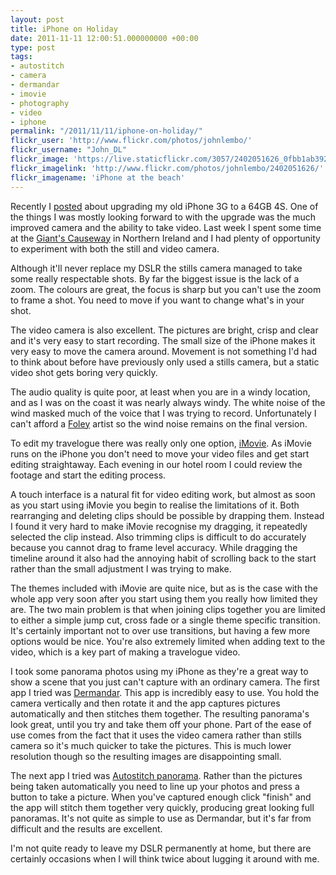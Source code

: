 ```yaml
---
layout: post
title: iPhone on Holiday
date: 2011-11-11 12:00:51.000000000 +00:00
type: post
tags:
- autostitch
- camera
- dermandar
- imovie
- photography
- video
- iphone
permalink: "/2011/11/11/iphone-on-holiday/"
flickr_user: 'http://www.flickr.com/photos/johnlembo/'
flickr_username: "John_DL"
flickr_image: 'https://live.staticflickr.com/3057/2402051626_0fbb1ab392_w.jpg'
flickr_imagelink: 'http://www.flickr.com/photos/johnlembo/2402051626/'
flickr_imagename: 'iPhone at the beach'
---
```

Recently I [posted](http://andrewwilkinson.wordpress.com/2011/10/17/iphone-4s/) about upgrading my
old iPhone 3G to a 64GB 4S. One of the things I was mostly looking forward to with the upgrade was the much
improved camera and the ability to take video. Last week I spent some time at the <a
href="http://www.giantscausewayireland.com/">Giant's Causeway</a> in Northern Ireland and I had plenty of
opportunity to experiment with both the still and video camera.

Although it'll never replace my DSLR the stills camera managed to take some really respectable shots. By far
the biggest issue is the lack of a zoom. The colours are great, the focus is sharp but you can't use the zoom
to frame a shot. You need to move if you want to change what's in your shot.

The video camera is also excellent. The pictures are bright, crisp and clear and it's very easy to start
recording. The small size of the iPhone makes it very easy to move the camera around. Movement is not
something I'd had to think about before have previously only used a stills camera, but a static video shot
gets boring very quickly.

The audio quality is quite poor, at least when you are in a windy location, and as I was on the coast it was
nearly always windy. The white noise of the wind masked much of the voice that I was trying to record.
Unfortunately I can't afford a [Foley](http://en.wikipedia.org/wiki/Foley_(filmmaking)) artist so
the wind noise remains on the final version.

To edit my travelogue there was really only one option, <a
href="http://itunes.apple.com/gb/app/imovie/id377298193?mt=8">iMovie</a>. As iMovie runs on the iPhone you
don't need to move your video files and get start editing straightaway. Each evening in our hotel room I could
review the footage and start the editing process.

A touch interface is a natural fit for video editing work, but almost as soon as you start using iMovie you
begin to realise the limitations of it. Both rearranging and deleting clips should be possible by drapping
them. Instead I found it very hard to make iMovie recognise my dragging, it repeatedly selected the clip
instead. Also trimming clips is difficult to do accurately because you cannot drag to frame level accuracy.
While dragging the timeline around it also had the annoying habit of scrolling back to the start rather than
the small adjustment I was trying to make.

The themes included with iMovie are quite nice, but as is the case with the whole app very soon after you
start using them you really how limited they are. The two main problem is that when joining clips together you
are limited to either a simple jump cut, cross fade or a single theme specific transition. It's certainly
important not to over use transitions, but having a few more options would be nice. You're also extremely
limited when adding text to the video, which is a key part of making a travelogue video.

I took some panorama photos using my iPhone as they're a great way to show a scene that you just can't capture
with an ordinary camera. The first app I tried was <a
href="http://itunes.apple.com/gb/app/dermandar-panorama/id441183050?mt=8">Dermandar</a>. This app is
incredibly easy to use. You hold the camera vertically and then rotate it and the app captures pictures
automatically and then stitches them together. The resulting panorama's look great, until you try and take
them off your phone. Part of the ease of use comes from the fact that it uses the video camera rather than
stills camera so it's much quicker to take the pictures. This is much lower resolution though so the resulting
images are disappointing small.

The next app I tried was [Autostitch
panorama](http://www.cloudburstresearch.com/autostitch/autostitch.html). Rather than the pictures being taken automatically you need to line up your photos and press a
button to take a picture. When you've captured enough click "finish" and the app will stitch them together
very quickly, producing great looking full panoramas. It's not quite as simple to use as Dermandar, but it's
far from difficult and the results are excellent.

I'm not quite ready to leave my DSLR permanently at home, but there are certainly occasions when I will think
twice about lugging it around with me.

